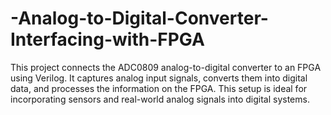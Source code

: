 # -Analog-to-Digital-Converter-Interfacing-with-FPGA
This project connects the ADC0809 analog-to-digital converter to an FPGA using Verilog. It captures analog input signals, converts them into digital data, and processes the information on the FPGA. This setup is ideal for incorporating sensors and real-world analog signals into digital systems.
